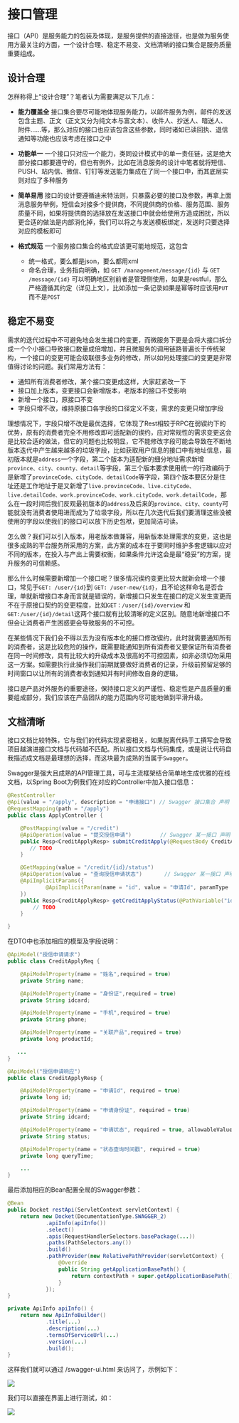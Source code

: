# 接口管理

接口（API）是服务能力的包装及体现，是服务提供的直接途径，也是做为服务使用方最关注的方面，一个设计合理、稳定不易变、文档清晰的接口集合是服务质量重要组成。

## 设计合理

怎样称得上“设计合理”？笔者认为需要满足以下几点：

* **能力覆盖全** 接口集合要尽可能地体现服务能力，以邮件服务为例，邮件的发送包含主题、正文（正文又分为纯文本与富文本）、收件人、抄送人、暗送人、附件……等，那么对应的接口也应该包含这些参数，同时诸如已读回执、退信通知等功能也应该考虑在接口之中

* **功能单一** 一个接口只对应一个能力，类同设计模式中的单一责任链，这是绝大部分接口都要遵守的，但也有例外，比如在消息服务的设计中笔者就将短信、PUSH、站内信、微信、钉钉等发送能力集成在了同一个接口中，而其底层实则对应了多种服务

* **简单易用** 接口的设计要遵循迪米特法则，只暴露必要的接口及参数，再拿上面消息服务举例，短信会对接多个提供商，不同提供商的价格、服务范围、服务质量不同，如果将提供商的选择放在发送接口中就会给使用方造成困扰，所以更合适的做法是内部消化掉，我们可以将之与发送模板绑定，发送时只要选择对应的模板即可

* **格式规范** 一个服务接口集合的格式应该更可能地规范，这包含
    * 统一格式，要么都是json，要么都用xml
    * 命名合理，业务指向明确，如 `GET /management/message/{id}` 与 `GET /message/{id}` 可以明确地区别前者是管理侧使用，如果是restful，那么严格遵循其约定（详见上文），比如添加一条记录如果是幂等时应该用`PUT`而不是`POST`

## 稳定不易变

需求的迭代过程中不可避免地会发生接口的变更，而微服务下更是会将大接口拆分成一个个小接口导致接口数量成倍增加，并且微服务的调用链路普遍长于传统架构，一个接口的变更可能会级联很多业务的修改，所以如何处理接口的变更是非常值得讨论的问题。我们常用方法有：

* 通知所有消费者修改，某个接口变更成这样，大家赶紧改一下
* 接口加上版本，变更接口会新增版本，老版本的接口不受影响
* 新增一个接口，原接口不变
* 字段只增不改，维持原接口各字段的口径定义不变，需求的变更只增加字段

理想情况下，字段只增不改是最优选择，它体现了Rest相较于RPC在弱锲约下的优势，原有的消费者完全不用修改即可适配新的锲约，应对常规性的需求变更这会是比较合适的做法，但它的问题也比较明显，它不能修改字段可能会导致在不断地版本迭代中产生越来越多的垃圾字段，比如获取用户信息的接口中有地址信息，最初版本就是`address`一个字段，第二个版本为适配新的细分地址需求新增`province、city、county、detail`等字段，第三个版本要求使用统一的行政编码于是新增了`provinceCode、cityCode、detailCode`等字段，第四个版本要区分是住址还是工作地址于是又新增了`live.provinceCode、live.cityCode、live.detailCode、work.provinceCode、work.cityCode、work.detailCode`，那么在一段时间后我们反观最初版本的`address`及后来的`province、city、county`可能就没有消费者使用进而成为了垃圾字段，所以在几次迭代后我们要清理这些没被使用的字段以使我们的接口可以放下历史包袱，更加简洁可读。

怎么做？我们可以引入版本，用老版本做兼容，用新版本处理需求的变更，这也是很多成熟的平台服务所采用的方案，此方案的成本在于要同时维护多套逻辑以应对不同的版本，在投入与产出上需要权衡，如果条件允许这会是最“稳妥”的方案，提升服务的可信赖感。

那么什么时候需要新增加一个接口呢？很多情况锲约变更比较大就新会增一个接口，常见于`GET: /user/{id}`到 `GET: /user-new/{id}`，且不论这样命名是否合理，单就新增接口本身而言就是错误的，新增接口只发生在接口的定义发生变更而不在于原接口契约的变更程度，比如`GET：/user/{id}/overview` 和 `GET:/user/{id}/detail`这两个接口就有比较清晰的定义区别。随意地新增接口不但会让消费者产生困惑更会导致服务的不可控。

在某些情况下我们会不得以去为没有版本化的接口修改锲约，此时就需要通知所有的消费者，这是比较危险的操作，既需要能通知到所有消费者又要保证所有消费者在同一时间修改，具有比较大的升级成本及很高的不可控因素，如非必须切勿采用这一方案。如需要执行此操作我们前期就要做好消费者的记录，升级前预留足够的时间窗口以让所有的消费者收到通知并有时间修改自身的逻辑。

接口是产品对外服务的重要途径，保持接口定义的严谨性、稳定性是产品质量的重要组成部分，我们应该在产品团队的能力范围内尽可能地做到平滑升级。

## 文档清晰

接口文档比较特殊，它与我们的代码实现紧密相关，如果脱离代码手工撰写会导致项目越演进接口文档与代码越不匹配。所以接口文档与代码集成，或是说让代码自我描述成文档是最理想的选择，而这块最为成熟的当属于`Swagger`。

Swagger是强大且成熟的API管理工具，可与主流框架结合简单地生成优雅的在线文档，以Spring Boot为例我们在对应的Controller中加入接口信息：

```java
@RestController
@Api(value = "/apply", description = "申请接口") // Swagger 接口集合 声明
@RequestMapping(path = "/apply")
public class ApplyController {

    @PostMapping(value = "/credit")
    @ApiOperation(value = "提交授信申请")         // Swagger 某一接口 声明
    public Resp<CreditApplyResp> submitCreditApply(@RequestBody CreditApplyReq creditApplyReq) {
       // TODO
    }

    @GetMapping(value = "/credit/{id}/status")
    @ApiOperation(value = "查询授信申请状态")       // Swagger 某一接口 声明
    @ApiImplicitParams({
            @ApiImplicitParam(name = "id", value = "申请Id", paramType = "path", dataType = "long", required = true),                       // Swagger 某一接口 声明
    })
    public Resp<CreditApplyResp> getCreditApplyStatus(@PathVariable("id") long creditId) {
        // TODO
    }

}
```

在DTO中也添加相应的模型及字段说明：

```java
@ApiModel("授信申请请求")
public class CreditApplyReq {

    @ApiModelProperty(name = "姓名",required = true)
    private String name;

    @ApiModelProperty(name = "身份证",required = true)
    private String idcard;

    @ApiModelProperty(name = "手机",required = true)
    private String phone;

    @ApiModelProperty(name = "关联产品",required = true)
    private long productId;

   ...
}

@ApiModel("授信申请响应")
public class CreditApplyResp {

    @ApiModelProperty(name = "申请Id", required = true)
    private long id;

    @ApiModelProperty(name = "申请身份证", required = true)
    private String idcard;

    @ApiModelProperty(name = "申请状态", required = true, allowableValues = "PROCESSING=处理中,SUCCESSFUL=成功,FAILURE=失败")
    private String status;

    @ApiModelProperty(name = "状态查询时间戳", required = true)
    private long queryTime;

    ...
}
```

最后添加相应的Bean配置全局的Swagger参数：

```java
@Bean
public Docket restApi(ServletContext servletContext) {
    return new Docket(DocumentationType.SWAGGER_2)
            .apiInfo(apiInfo())
            .select()
            .apis(RequestHandlerSelectors.basePackage(...))
            .paths(PathSelectors.any())
            .build()
            .pathProvider(new RelativePathProvider(servletContext) {
                @Override
                public String getApplicationBasePath() {
                    return contextPath + super.getApplicationBasePath();
                }
            });
}

private ApiInfo apiInfo() {
    return new ApiInfoBuilder()
            .title(...)
            .description(...)
            .termsOfServiceUrl(...)
            .version(...)
            .build();
}
```

这样我们就可以通过 /swagger-ui.html 来访问了，示例如下：

![](https://raw.githubusercontent.com/gudaoxuri/Microservices-Architecture/master/resources/images/ms-api-management1.png?sanitize=true)

我们可以直接在界面上进行测试，如：

![](https://raw.githubusercontent.com/gudaoxuri/Microservices-Architecture/master/resources/images/ms-api-management2.png?sanitize=true)








